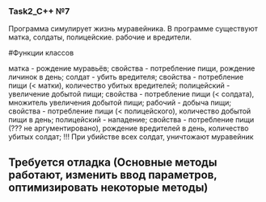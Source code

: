 ### Task2_C++ №7

Программа симулирует жизнь муравейника. В программе существуют матка, солдаты, полицейские. рабочие и вредители. 

#Функции классов

матка - рождение муравьёв; свойства - потребление пищи, рождение личинок в день;
солдат - убить вредителя; свойства - потребление пищи (< матки), количество убитых вредителей;
полицейский - увеличение добытой пищи; свойства - потребление пищи (< солдата),  множитель увеличения добытой пищи;
рабочий - добыча пищи; свойства - потребление пищи (< полицейского),  количество добытой пищи в день;
полицейский - нападение; свойства - потребление пищи (??? не аргументировано),  рождение вредителей в день, количество убитых солдат;
!!! При убийстве всех солдат, уничтожают муравейник

## Требуется отладка (Основные методы работают, изменить ввод параметров, оптимизировать некоторые методы)
